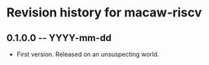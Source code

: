 # Revision history for macaw-riscv

## 0.1.0.0  -- YYYY-mm-dd

* First version. Released on an unsuspecting world.
